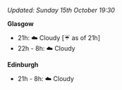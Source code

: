 *Updated: Sunday 15th October 19:30*

**Glasgow**

* 21h: :cloud: Cloudy [:umbrella: as of 21h]
* 22h - 8h: :cloud: Cloudy

**Edinburgh**

* 21h - 8h: :cloud: Cloudy
